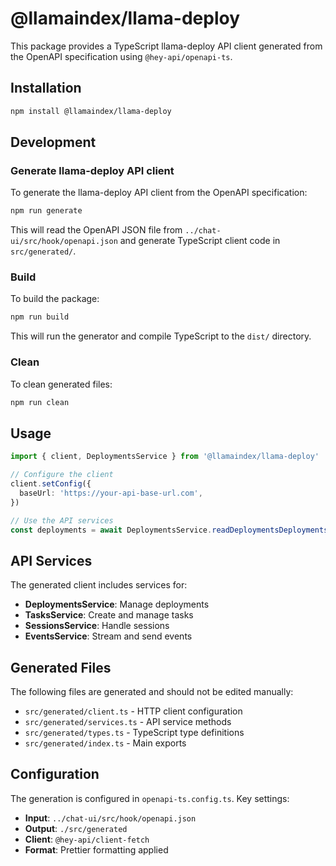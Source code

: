# @llamaindex/llama-deploy

This package provides a TypeScript llama-deploy API client generated from the OpenAPI specification using `@hey-api/openapi-ts`.

## Installation

```bash
npm install @llamaindex/llama-deploy
```

## Development

### Generate llama-deploy API client

To generate the llama-deploy API client from the OpenAPI specification:

```bash
npm run generate
```

This will read the OpenAPI JSON file from `../chat-ui/src/hook/openapi.json` and generate TypeScript client code in `src/generated/`.

### Build

To build the package:

```bash
npm run build
```

This will run the generator and compile TypeScript to the `dist/` directory.

### Clean

To clean generated files:

```bash
npm run clean
```

## Usage

```typescript
import { client, DeploymentsService } from '@llamaindex/llama-deploy'

// Configure the client
client.setConfig({
  baseUrl: 'https://your-api-base-url.com',
})

// Use the API services
const deployments = await DeploymentsService.readDeploymentsDeploymentsGet()
```

## API Services

The generated client includes services for:

- **DeploymentsService**: Manage deployments
- **TasksService**: Create and manage tasks
- **SessionsService**: Handle sessions
- **EventsService**: Stream and send events

## Generated Files

The following files are generated and should not be edited manually:

- `src/generated/client.ts` - HTTP client configuration
- `src/generated/services.ts` - API service methods
- `src/generated/types.ts` - TypeScript type definitions
- `src/generated/index.ts` - Main exports

## Configuration

The generation is configured in `openapi-ts.config.ts`. Key settings:

- **Input**: `../chat-ui/src/hook/openapi.json`
- **Output**: `./src/generated`
- **Client**: `@hey-api/client-fetch`
- **Format**: Prettier formatting applied
